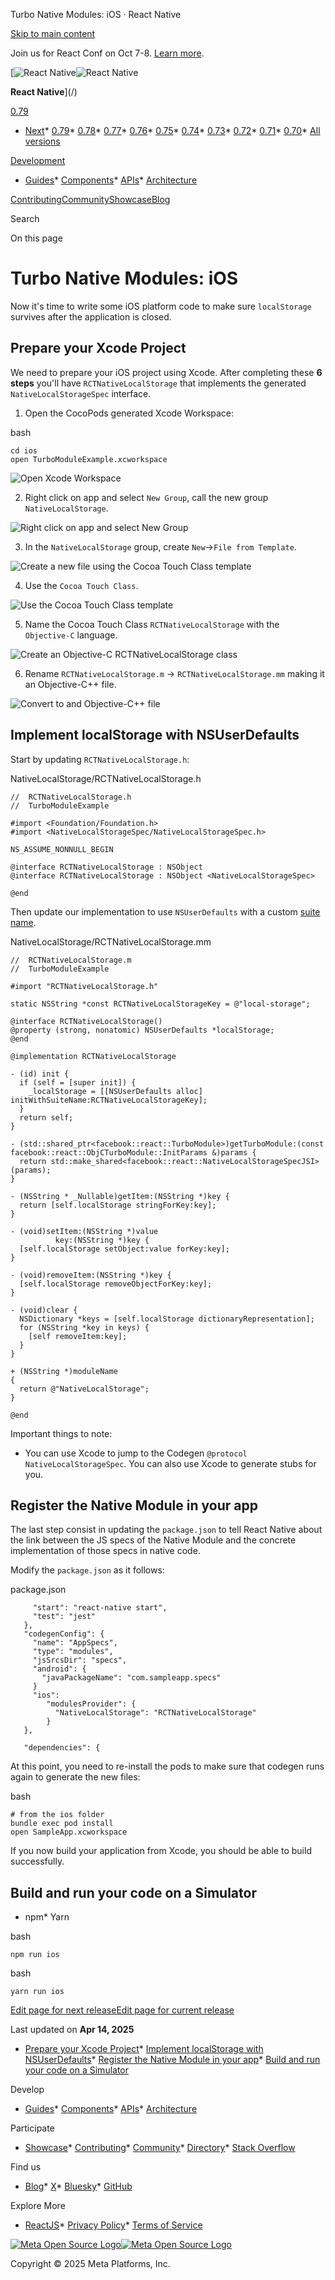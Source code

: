 Turbo Native Modules: iOS · React Native

[Skip to main content](#__docusaurus_skipToContent_fallback)

Join us for React Conf on Oct 7-8. [Learn more](https://conf.react.dev).

[![React Native](/img/header_logo.svg)![React Native](/img/header_logo.svg)

**React Native**](/)

[0.79](/docs/turbo-native-modules-ios)

* [Next](/docs/next/turbo-native-modules-ios)* [0.79](/docs/turbo-native-modules-ios)* [0.78](/docs/0.78/turbo-native-modules-ios)* [0.77](/docs/0.77/turbo-native-modules-ios)* [0.76](/docs/0.76/turbo-native-modules-ios)* [0.75](/docs/0.75/getting-started)* [0.74](/docs/0.74/getting-started)* [0.73](/docs/0.73/getting-started)* [0.72](/docs/0.72/getting-started)* [0.71](/docs/0.71/getting-started)* [0.70](/docs/0.70/getting-started)* [All versions](/versions)

[Development](#)

* [Guides](/docs/getting-started)* [Components](/docs/components-and-apis)* [APIs](/docs/accessibilityinfo)* [Architecture](/architecture/overview)

[Contributing](/contributing/overview)[Community](/community/overview)[Showcase](/showcase)[Blog](/blog)

Search

On this page

Turbo Native Modules: iOS
=========================

Now it's time to write some iOS platform code to make sure `localStorage` survives after the application is closed.

Prepare your Xcode Project[​](#prepare-your-xcode-project "Direct link to Prepare your Xcode Project")
------------------------------------------------------------------------------------------------------

We need to prepare your iOS project using Xcode. After completing these **6 steps** you'll have `RCTNativeLocalStorage` that implements the generated `NativeLocalStorageSpec` interface.

1. Open the CocoPods generated Xcode Workspace:

bash

```
cd ios  
open TurboModuleExample.xcworkspace  

```

![Open Xcode Workspace](/docs/assets/turbo-native-modules/xcode/1.webp)

2. Right click on app and select `New Group`, call the new group `NativeLocalStorage`.

![Right click on app and select New Group](/docs/assets/turbo-native-modules/xcode/2.webp)

3. In the `NativeLocalStorage` group, create `New`→`File from Template`.

![Create a new file using the Cocoa Touch Class template](/docs/assets/turbo-native-modules/xcode/3.webp)

4. Use the `Cocoa Touch Class`.

![Use the Cocoa Touch Class template](/docs/assets/turbo-native-modules/xcode/4.webp)

5. Name the Cocoa Touch Class `RCTNativeLocalStorage` with the `Objective-C` language.

![Create an Objective-C RCTNativeLocalStorage class](/docs/assets/turbo-native-modules/xcode/5.webp)

6. Rename `RCTNativeLocalStorage.m` → `RCTNativeLocalStorage.mm` making it an Objective-C++ file.

![Convert to and Objective-C++ file](/docs/assets/turbo-native-modules/xcode/6.webp)

Implement localStorage with NSUserDefaults[​](#implement-localstorage-with-nsuserdefaults "Direct link to Implement localStorage with NSUserDefaults")
------------------------------------------------------------------------------------------------------------------------------------------------------

Start by updating `RCTNativeLocalStorage.h`:

NativeLocalStorage/RCTNativeLocalStorage.h

```
//  RCTNativeLocalStorage.h  
//  TurboModuleExample  
  
#import <Foundation/Foundation.h>  
#import <NativeLocalStorageSpec/NativeLocalStorageSpec.h>  
  
NS_ASSUME_NONNULL_BEGIN  
  
@interface RCTNativeLocalStorage : NSObject  
@interface RCTNativeLocalStorage : NSObject <NativeLocalStorageSpec>  
  
@end  

```

Then update our implementation to use `NSUserDefaults` with a custom [suite name](https://developer.apple.com/documentation/foundation/nsuserdefaults/1409957-initwithsuitename).

NativeLocalStorage/RCTNativeLocalStorage.mm

```
//  RCTNativeLocalStorage.m  
//  TurboModuleExample  
  
#import "RCTNativeLocalStorage.h"  
  
static NSString *const RCTNativeLocalStorageKey = @"local-storage";  
  
@interface RCTNativeLocalStorage()  
@property (strong, nonatomic) NSUserDefaults *localStorage;  
@end  
  
@implementation RCTNativeLocalStorage  
  
- (id) init {  
  if (self = [super init]) {  
    _localStorage = [[NSUserDefaults alloc] initWithSuiteName:RCTNativeLocalStorageKey];  
  }  
  return self;  
}  
  
- (std::shared_ptr<facebook::react::TurboModule>)getTurboModule:(const facebook::react::ObjCTurboModule::InitParams &)params {  
  return std::make_shared<facebook::react::NativeLocalStorageSpecJSI>(params);  
}  
  
- (NSString * _Nullable)getItem:(NSString *)key {  
  return [self.localStorage stringForKey:key];  
}  
  
- (void)setItem:(NSString *)value  
          key:(NSString *)key {  
  [self.localStorage setObject:value forKey:key];  
}  
  
- (void)removeItem:(NSString *)key {  
  [self.localStorage removeObjectForKey:key];  
}  
  
- (void)clear {  
  NSDictionary *keys = [self.localStorage dictionaryRepresentation];  
  for (NSString *key in keys) {  
    [self removeItem:key];  
  }  
}  
  
+ (NSString *)moduleName  
{  
  return @"NativeLocalStorage";  
}  
  
@end  

```

Important things to note:

* You can use Xcode to jump to the Codegen `@protocol NativeLocalStorageSpec`. You can also use Xcode to generate stubs for you.

Register the Native Module in your app[​](#register-the-native-module-in-your-app "Direct link to Register the Native Module in your app")
------------------------------------------------------------------------------------------------------------------------------------------

The last step consist in updating the `package.json` to tell React Native about the link between the JS specs of the Native Module and the concrete implementation of those specs in native code.

Modify the `package.json` as it follows:

package.json

```
     "start": "react-native start",  
     "test": "jest"  
   },  
   "codegenConfig": {  
     "name": "AppSpecs",  
     "type": "modules",  
     "jsSrcsDir": "specs",  
     "android": {  
       "javaPackageName": "com.sampleapp.specs"  
     }  
     "ios":  
        "modulesProvider": {  
          "NativeLocalStorage": "RCTNativeLocalStorage"  
        }  
   },  
  
   "dependencies": {  

```

At this point, you need to re-install the pods to make sure that codegen runs again to generate the new files:

bash

```
# from the ios folder  
bundle exec pod install  
open SampleApp.xcworkspace  

```

If you now build your application from Xcode, you should be able to build successfully.

Build and run your code on a Simulator[​](#build-and-run-your-code-on-a-simulator "Direct link to Build and run your code on a Simulator")
------------------------------------------------------------------------------------------------------------------------------------------

* npm* Yarn

bash

```
npm run ios  

```

bash

```
yarn run ios  

```

[](/docs/assets/turbo-native-modules/turbo-native-modules-ios.webm)

[Edit page for next release](https://github.com/facebook/react-native-website/edit/main/docs/turbo-native-modules-ios.md)[Edit page for current release](https://github.com/facebook/react-native-website/edit/main/website/versioned_docs/version-0.79/turbo-native-modules-ios.md)

Last updated on **Apr 14, 2025**

* [Prepare your Xcode Project](#prepare-your-xcode-project)* [Implement localStorage with NSUserDefaults](#implement-localstorage-with-nsuserdefaults)* [Register the Native Module in your app](#register-the-native-module-in-your-app)* [Build and run your code on a Simulator](#build-and-run-your-code-on-a-simulator)

Develop

* [Guides](/docs/getting-started)* [Components](/docs/components-and-apis)* [APIs](/docs/accessibilityinfo)* [Architecture](/architecture/overview)

Participate

* [Showcase](/showcase)* [Contributing](/contributing/overview)* [Community](/community/overview)* [Directory](https://reactnative.directory/)* [Stack Overflow](https://stackoverflow.com/questions/tagged/react-native)

Find us

* [Blog](/blog)* [X](https://x.com/reactnative)* [Bluesky](https://bsky.app/profile/reactnative.dev)* [GitHub](https://github.com/facebook/react-native)

Explore More

* [ReactJS](https://react.dev/)* [Privacy Policy](https://opensource.fb.com/legal/privacy/)* [Terms of Service](https://opensource.fb.com/legal/terms/)

[![Meta Open Source Logo](/img/oss_logo.svg)![Meta Open Source Logo](/img/oss_logo.svg)](https://opensource.fb.com/)

Copyright © 2025 Meta Platforms, Inc.